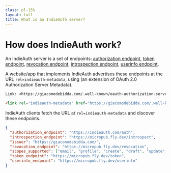 ```yaml
---
class: pl-15%
layout: full
title: What is an IndieAuth server?
---
```


<h1>How does IndieAuth work?</h1>

<Transform scale="0.9">

An <span class="color:accent">IndieAuth server</span> is a set of endpoints: [authorization endpoint](https://indieauth.spec.indieweb.org/#authorization-endpoint), [token endpoint](https://indieauth.spec.indieweb.org/#token-endpoint), [revocation endpoint](https://indieauth.spec.indieweb.org/#token-revocation), [introspection endpoint](https://indieauth.spec.indieweb.org/#access-token-verification-request), [userinfo endpoint](https://indieauth.spec.indieweb.org/#user-information).

A <span class="color:accent">website/app</span> that implements IndieAuth advertises these endpoints at the URL <code>rel=indieauth-metadata</code>, using <Anchor href="https://indieauth.spec.indieweb.org/#indieauth-server-metadata" text="IndieAuth Server Metadata" /> (an extension of OAuth 2.0 Authorization Server Metadata).

```txt
Link: <https://giacomodebidda.com/.well-known/oauth-authorization-server>; rel="indieauth-metadata"
```

```html
<link rel="indieauth-metadata" href="https://giacomodebidda.com/.well-known/oauth-authorization-server">
```

<span class="color:accent">IndieAuth clients</span> fetch the URL at <code>rel=indieauth-metadata</code> and discover these endpoints.

```json
{
  "authorization_endpoint": "https://indieauth.com/auth",
  "introspection_endpoint": "https://micropub.fly.dev/introspect",
  "issuer": "https://giacomodebidda.com/",
  "revocation_endpoint": "https://micropub.fly.dev/revocation",
  "scopes_supported": ["email", "profile", "create", "draft", "update", "delete", "media"],
  "token_endpoint": "https://micropub.fly.dev/token",
  "userinfo_endpoint": "https://micropub.fly.dev/userinfo"
}
```

</Transform>

<!--
IndieAuth Server Metadata adopts OAuth 2.0 Authorization Server Metadata.
-->
